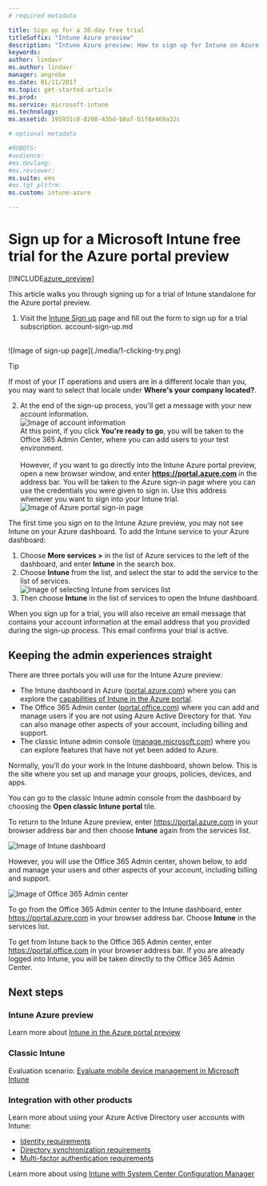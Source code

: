 ```yaml
---
# required metadata

title: Sign up for a 30-day free trial
titleSuffix: "Intune Azure preview"
description: "Intune Azure preview: How to sign up for Intune on Azure."
keywords:
author: lindavr
ms.author: lindavr
manager: angrobe
ms.date: 01/11/2017
ms.topic: get-started-article
ms.prod:
ms.service: microsoft-intune
ms.technology:
ms.assetid: 195931c0-8208-43bd-b0af-b1f8e469a32c

# optional metadata

#ROBOTS:
#audience:
#ms.devlang:
#ms.reviewer:
ms.suite: ems
#ms.tgt_pltfrm:
ms.custom: intune-azure

---
```


# Sign up for a Microsoft Intune free trial for the Azure portal preview

[!INCLUDE[azure_preview](./includes/azure_preview.md)]

This article walks you through signing up for a trial of Intune standalone for the Azure portal preview. <!---and prepares your trial with some users so that you can then follow the associated evaluation guide to see how Intune manages mobile devices. ---> <!---or app data when devices are not enrolled in Intune.--->

<!--- ## Assumptions
This sign-up article and the evaluation guide assume you are using the trial for evaluation purposes only and intend to start with a clean environment when you subscribe.

To make it easy for you to get started with the trial, we are setting up a very simple environment that uses only Intune and assumes it will be your sole method of managing devices (known as the mobile device management authority). However, throughout the guide we will point you to deeper technical content if you want to explore farther.

You can do everything in the trial version that you can do in a subscription version; the only difference is you are limited to 100 user accounts in the trial.--->

<!--- ## Sign up for your trial--->
1. Visit the [Intune Sign up](https://portal.office.com/Signup/Signup.aspx?OfferId=40BE278A-DFD1-470a-9EF7-9F2596EA7FF9&dl=INTUNE_A&ali=1#0%20) page and fill out the form to sign up for a trial subscription.
account-sign-up.md
 <!--- If you have a work or school account and want to use that for your Intune trial, follow [these sign-in instructions](account-sign-up.md) instead. However, this article assumes that you are not using such an account.---><br/> ![Image of sign-up page](./media/1-clicking-try.png)

 > [!TIP]
> If most of your IT operations and users are in a different locale than you, you may want to select that locale under **Where's your company located?**.

2. At the end of the sign-up process, you'll get a message with your new account information. <br/> ![Image of account  information](./media/2-end-of-sign-up-process.png) <br/>At this point, if you click **You're ready to go**, you will be taken to the Office 365 Admin Center, where you can add users to your test environment. <br/><br/>However, if you want to go directly into the Intune Azure portal preview, open a new browser window, and enter **https://portal.azure.com** in the address bar. You will be taken to the Azure sign-in page where you can use the credentials you were given to sign in. Use this address whenever you want to sign into your Intune trial. <br/> ![Image of Azure portal sign-in page](./media/azure-portal-signin.png)

The first time you sign on to the Intune Azure preview, you may not see Intune on your Azure dashboard. To add the Intune service to your Azure dashboard:
1. Choose **More services >** in the list of Azure services to the left of the dashboard, and enter **Intune** in the search box.
2. Choose **Intune** from the list, and select the star to add the service to the list of services.<br/> ![Image of selecting Intune from services list](./media/azure-add-intune1.png)
3. Then choose **Intune** in the list of services to open the Intune dashboard.

When you sign up for a trial, you will also receive an email message that contains your account information at the email address that you provided during the sign-up process. This email confirms your trial is active.


<!--- ## Add users
Before you leave the Office 365 Admin center for Intune, you need to add some users to your trial account.

In the Office 365 Admin center, you can add users individually or in bulk by uploading a .csv file. We will do both to set up your trial. However, in your production environment, you will probably want to take advantage of your Azure Active Directory user accounts, which you can learn more about in our [Getting Started guide](https://docs.microsoft.comusers-permissions-add.md) and in the [Next steps](#Next-steps) section of this article.

### Add an individual user
1. Choose either of the options to add a use to open a form that allows you to create a user. Only the items starred with an asterisk (\*) are required.
![Image of add user button options](./media/sign-up/add-user.png)


2.  When you add the user, the final step will be to send the user an email with their temporary Intune password. For the purposes of this evaluation, use your own work email address so you will receive the log-on information and see the email your users will get. You can then use these user identities to enroll test devices.<br/>

 ![Image of add user final step](./media/sign-up/new-user-2.png)

3. If you want to assign a user an admin role after you create it, you can edit the role in the Office 365 Admin center by selecting the user name from your list of users, and then choosing **Edit** in the Role line to see the list of user roles you can select from and assign to that user.

 ![Image of user  role options](./media/sign-up/change-user-role.png)

### Import multiple users
1. You will find the wizard for importing multiple users in the **More** list.

 ![Image of option to add multiple users](./media/sign-up/add-multiple-users.png)

2. To help you set up your .csv file correctly, you can download a template file to populate with your user data. Download the .csv file that contains headers and sample user information to see exactly the kind of data is needed for each field.

 ![Image of first step in bulk enrollment wizard](./media/sign-up/bulk-enroll-step-1.png)


3. After you’ve created and saved your .csv file, choose **Browse** to select the file. Verify, and choose **Next**. Your users will be uploaded and added to your list of active users.

> [!NOTE]
> Your users won't show up in Intune until they've enrolled a device to be managed.

Now it’s time to head over to Intune to start managing your users, their devices, and their apps.--->

## Keeping the admin experiences straight
<!---### Classic Intune
There are two portals you will use for classic Intune:
- The Office 365 Admin center ([portal.office.com](https://portal.office.com))
- The Intune administration console ([manage.microsoft.com](https://manage.microsoft.com))

Normally, you’ll do your work in the Intune administration console, shown below. This is the site where you set up and manage your groups, policies, devices, and apps.

![Image of Intune administration console](./media/sign-up/intune-admin-console.png)

However, you will use the Office 365 Admin center, shown below, to add and manage your users and other aspects of your account, including billing and support.

![Image of Office 365 Admin center](./media/sign-up/office-admin-center.png)

You can navigate from the Office 365 Admin center to the Intune admin console. The admin centers are under the last item in the left navigation pane. Choose **Intune** to open the Intune admin console in a new tab.

![Image of link to Intune administration console](./media/sign-up/link-to-intune.png)

To get from Intune back to the Office 365 Admin center, choose the **Add Users** task on the Groups Overview page.

![Image of link back to Office 365  Admin center](./media/sign-up/task-add-users.png)--->

<!---### Intune Azure preview--->
There are three portals you will use for the Intune Azure preview:
- The Intune dashboard in Azure ([portal.azure.com](https://portal.azure.com)) where you can explore the [capabilities of Intune in the Azure portal](what-is-intune.md).
- The Office 365 Admin center ([portal.office.com](https://portal.office.com)) where you can add and manage users if you are not using Azure Active Directory for that. You can also manage other aspects of your account, including billing and support.
- The classic Intune admin console ([manage.microsoft.com](https://manage.microsoft.com)) where you can explore features that have not yet been added to Azure.

Normally, you’ll do your work in the Intune dashboard, shown below. This is the site where you set up and manage your groups, policies, devices, and apps.

You can go to the classic Intune admin console from the dashboard by choosing the **Open classic Intune portal** tile.

To return to the Intune Azure preview, enter https://portal.azure.com in your browser address bar and then choose **Intune** again from the services list.

 ![Image of Intune dashboard](./media/intune-azure-dashboard.png)


However, you will use the Office 365 Admin center, shown below, to add and manage your users and other aspects of your account, including billing and support.

![Image of Office 365 Admin center](./media/office-admin-center.png)

To go from the Office 365 Admin center to the Intune dashboard, enter https://portal.azure.com in your browser address bar. Choose **Intune** in the services list.

To get from Intune back to the Office 365 Admin center, enter https://portal.office.com in your browser address bar. If you are already logged into Intune, you will be taken directly to the Office 365 Admin Center.

## Next steps

### Intune Azure preview
Learn more about [Intune in the Azure portal preview](what-is-intune.md)
### Classic Intune
Evaluation scenario: [Evaluate mobile device management in Microsoft Intune](https://docs.microsoft.com/intune-classic/understand-explore/mobile-device-management-trial-guide-microsoft-intune)

### Integration with other products
Learn more about using your Azure Active Directory user accounts with Intune:
- [Identity requirements](https://docs.microsoft.com/active-directory/active-directory-hybrid-identity-design-considerations-overview#design-considerations-overview)
- [Directory synchronization requirements](https://docs.microsoft.com/active-directory/active-directory-hybrid-identity-design-considerations-directory-sync-requirements)
- [Multi-factor authentication requirements](https://docs.microsoft.com/active-directory/active-directory-hybrid-identity-design-considerations-multifactor-auth-requirements)

Learn more about using [Intune with System Center Configuration Manager](https://docs.microsoft.com/sccm/mdm/understand/hybrid-mobile-device-management)
